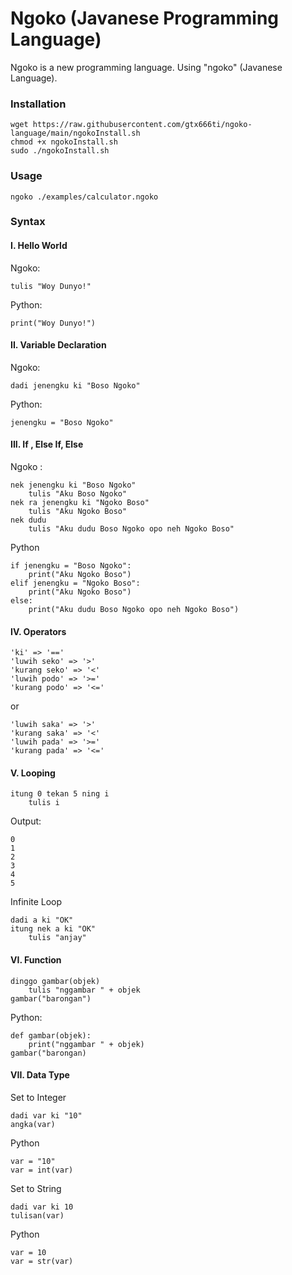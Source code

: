 # Ngoko (Javanese Programming Language)
Ngoko is a new programming language. Using "ngoko" (Javanese Language).
### Installation
```
wget https://raw.githubusercontent.com/gtx666ti/ngoko-language/main/ngokoInstall.sh
chmod +x ngokoInstall.sh
sudo ./ngokoInstall.sh
```
### Usage
```
ngoko ./examples/calculator.ngoko
```
### Syntax
#### I. Hello World
Ngoko:
```
tulis "Woy Dunyo!"
```
Python: 
```
print("Woy Dunyo!")
```
#### II. Variable Declaration
Ngoko:
```
dadi jenengku ki "Boso Ngoko"
```
Python:
``` 
jenengku = "Boso Ngoko"
```
#### III. If , Else If, Else
Ngoko :
```
nek jenengku ki "Boso Ngoko"
    tulis "Aku Boso Ngoko"
nek ra jenengku ki "Ngoko Boso"
    tulis "Aku Ngoko Boso"
nek dudu
    tulis "Aku dudu Boso Ngoko opo neh Ngoko Boso"
```
Python
```
if jenengku = "Boso Ngoko":
    print("Aku Ngoko Boso")
elif jenengku = "Ngoko Boso":
    print("Aku Ngoko Boso")
else:
    print("Aku dudu Boso Ngoko opo neh Ngoko Boso")
```
#### IV. Operators
```
'ki' => '=='
'luwih seko' => '>'
'kurang seko' => '<'
'luwih podo' => '>='
'kurang podo' => '<='
```
or
```
'luwih saka' => '>'
'kurang saka' => '<'
'luwih pada' => '>='
'kurang pada' => '<='
```
#### V. Looping
```
itung 0 tekan 5 ning i
    tulis i
```
Output:
```
0
1
2
3
4
5
```
Infinite Loop
```
dadi a ki "OK"
itung nek a ki "OK"
    tulis "anjay"
```
#### VI. Function
```
dinggo gambar(objek)
    tulis "nggambar " + objek
gambar("barongan") 
```
Python:
```
def gambar(objek):
    print("nggambar " + objek)
gambar("barongan)
```
#### VII. Data Type
Set to Integer
```
dadi var ki "10"
angka(var)
```
Python
```
var = "10"
var = int(var)
```
Set to String
```
dadi var ki 10
tulisan(var)
```
Python
```
var = 10
var = str(var)
```